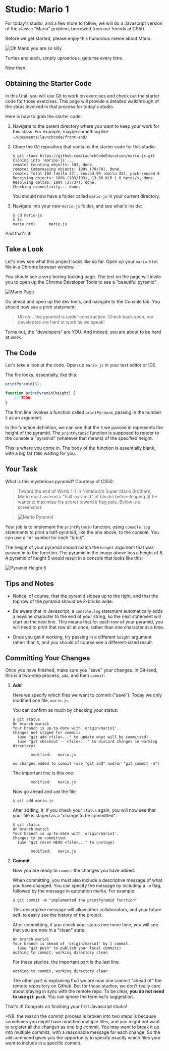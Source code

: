 # Studio: Mario 1

For today's studio, and a few more to follow, we will do a Javascript version of the classic "Mario" problem, borrowed from our friends at CS50.

Before we get started, please enjoy this humorous meme about Mario:

![Oh Mario you are so silly](https://s-media-cache-ak0.pinimg.com/564x/8e/57/97/8e57973c609cf14479731598acb76a89.jpg)

Turtles and such, simply uproarious, gets me every time.

Now then.

## Obtaining the Starter Code

In this Unit, you will use Git to work on exercises and check out the starter code for those exercises. This page will provide a detailed walkthrough of the steps involved in that process for today's studio.

Here is how to grab the starter code:

1. Navigate to the parent directory where you want to keep your work for this class. For example, maybe something like `~/Documents/launchcode/front-end/`.

2. Clone the Git repository that contains the starter code for this studio:

	```nohighlight
	$ git clone https://github.com/LaunchCodeEducation/mario-js.git
	Cloning into 'marios-js'...
	remote: Counting objects: 103, done.
	remote: Compressing objects: 100% (70/70), done.
	remote: Total 103 (delta 37), reused 99 (delta 33), pack-reused 0
	Receiving objects: 100% (103/103), 13.06 KiB | 0 bytes/s, done.
	Resolving deltas: 100% (37/37), done.
	Checking connectivity... done.
	```

	You should now have a folder called `mario-js` in your current directory.

3. Navigate into your new `mario-js` folder, and see what's inside:

	```nohighlight
	$ cd mario-js
	$ ls
	mario.html      mario.js
	```

And that's it!

## Take a Look

Let's now see what this project looks like so far. Open up your `mario.html` file in a Chrome browser window.

You should see a very boring-looking page. The text on the page will invite you to open up the Chrome Developer Tools to see a "beautiful pyramid":

![Mario Page](./images/mario-page.png)

Go ahead and open up the dev tools, and navigate to the Console tab. You should now see a print statement:

> Uh oh... the pyramid is under construction.
> Check back soon, our developers are hard at work as we speak!

Turns out, the "developers" are YOU. And indeed, you are about to be hard at work.

## The Code

Let's take a look at the code. Open up `mario.js` in your text editor or IDE.

The file looks, essentially, like this:

```js
printPyramid(5);

function printPyramid(height) {
    // TODO
}
```

The first line invokes a function called `printPyramid`, passing in the number `5` as an argument.

In the function definition, we can see that the `5` we passed in represents the height of the pyramid. The `printPyramid` function is supposed to render to the console a "pyramid" (whatever that means) of the specified height.

This is where you come in. The body of the function is essentially blank, with a big fat `TODO` waiting for you.



## Your Task

What is this mysterious pyramid? Courtesy of CS50:

> Toward the end of World 1-1 in Nintendo’s Super Mario Brothers, Mario must ascend a "half-pyramid" of blocks before leaping (if he wants to maximize his score) toward a flag pole. Below is a screenshot.

> ![Mario Pyramid](http://d2o9nyf4hwsci4.cloudfront.net/2013/fall/psets/1/pset1/pyramid.png)

Your job is to implement the `printPyramid` function, using `console.log` statements to print a half-pyramid, like the one above, to the console. You can use a `"#"` symbol for each "brick".

The height of your pyramid should match the `height` argument that was passed in to the function. The pyramid in the image above has a height of 8. A pyramid of height 5 would result in a console that looks like this:

![Pyramid Height 5](./images/pyramid5.png)


## Tips and Notes

- Notice, of course, that the pyramid slopes up to the right, and that the top row of the pyramid should be 2-bricks wide.

- Be aware that in Javascript, a `console.log` statement automatically adds a newline character to the end of your string, so the next statement will start on the next line. This means that for each row of your pyramid, you will need to print that row all at once, rather than one character at a time.

- Once you get it working, try passing in a different `height` argument rather than `5`, and you should of course see a different-sized result.

## Committing Your Changes

Once you have finished, make sure you "save" your changes. In Git-land, this is a two-step process, `add`, and then `commit`:

1. **Add**

	Here we specify which files we want to commit ("save"). Today we only modified one file, `mario.js`.

	You can confirm as much by checking your status:

	```noghighlight
	$ git status
	On branch mario1
	Your branch is up-to-date with 'origin/mario1'.
	Changes not staged for commit:
	  (use "git add <file>..." to update what will be committed)
	  (use "git checkout -- <file>..." to discard changes in working directory)

	        modified:   mario.js

	no changes added to commit (use "git add" and/or "git commit -a")
	```

	The important line is this one:

	```nohighlight
			modified:   mario.js
	```

	Now go ahead and `add` the file:

	```nohighlight
	$ git add mario.js
	```

	After adding, it, if you check your `status` again, you will now see that your file is staged as a "change to be committed":

	```nohighlight
	$ git status
	On branch mario1
	Your branch is up-to-date with 'origin/mario1'.
	Changes to be committed:
	  (use "git reset HEAD <file>..." to unstage)

	        modified:   mario.js
	```

2. **Commit**

	Now you are ready to `commit` the changes you have added.

	When committing, you must also include a descriptive message of what you have changed. You can specify the message by including a `-m` flag, followed by the message in qutotation marks. For example:

	```nohighlight
	$ git commit -m "implemented the printPyramid function"
	```

	This descriptive message will allow other collaborators, and your future self, to easily see the history of the project.

	After committing, if you check your status one more time, you will see that you are now in a "clean" state:

	```nohighlight
	On branch mario1
	Your branch is ahead of 'origin/mario1' by 1 commit.
	  (use "git push" to publish your local commits)
	nothing to commit, working directory clean
	```

	For these studios, the important part is the last line:

	```nohighlight
	nothing to commit, working directory clean
	```

	The other part is explaining that we are now one commit "ahead of" the remote repository on Github. But for these studios, we don't really care about staying in sync with the remote repo. To be clear, **you do not need to use `git push`**. You can ignore the terminal's suggestion.


That's it! Congrats on finishing your first Javascript studio!

*NB, the reason the commit process is broken into two steps is because sometimes you might have modified multiple files, and you might not want to register all the changes as one big commit. You may want to break it up into multiple commits, with a reasonable message for each change. So the `add` command gives you the opportunity to specify exactly which files your want to include in a specific commit.
